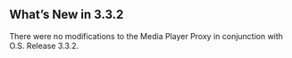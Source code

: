 ## What’s New in 3.3.2

There were no modifications to the Media Player Proxy in conjunction with O.S. Release 3.3.2.